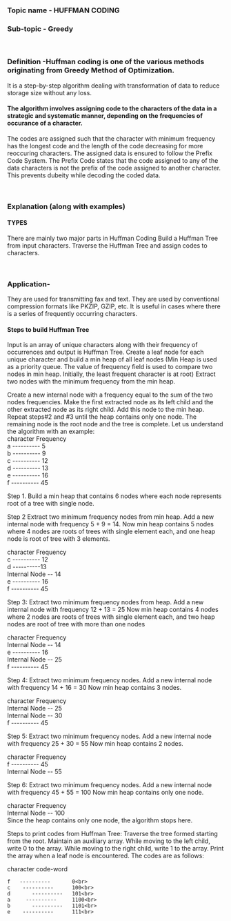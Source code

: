 ### Topic name - HUFFMAN CODING
### Sub-topic - Greedy

<br>

### Definition -Huffman coding is one of the various methods originating from Greedy Method of Optimization. 
It is a step-by-step algorithm dealing with transformation of data to reduce storage size without any loss.  

#### The algorithm involves assigning code to the characters of the data in a strategic and systematic manner, depending on the frequencies of occurance of a character.
The codes are assigned such that the character with minimum frequency has the longest code and the length of the code decreasing for more reoccuring characters.
The assigned data is ensured to follow the Prefix Code System.
The Prefix Code states that the code assigned to any of the data characters is not the prefix of the code assigned to another character.
This prevents dubeity while decoding the coded data.

<br>

### Explanation (along with examples)
#### TYPES
There are mainly two major parts in Huffman Coding
Build a Huffman Tree from input characters.
Traverse the Huffman Tree and assign codes to characters.

<br>

### Application-
They are used for transmitting fax and text.
They are used by conventional compression formats like PKZIP, GZIP, etc.
 It is useful in cases where there is a series of frequently occurring characters.
#### Steps to build Huffman Tree
Input is an array of unique characters along with their frequency of occurrences and output is Huffman Tree. 
Create a leaf node for each unique character and build a min heap of all leaf nodes (Min Heap is used as a priority queue. The value of frequency field is used to compare two nodes in min heap. Initially, the least frequent character is at root)
Extract two nodes with the minimum frequency from the min heap.
 
Create a new internal node with a frequency equal to the sum of the two nodes frequencies. Make the first extracted node as its left child and the other extracted node as its right child. Add this node to the min heap.
Repeat steps#2 and #3 until the heap contains only one node. The remaining node is the root node and the tree is complete.
Let us understand the algorithm with an example:<br>
character   Frequency<br>
    a    ---------- 5<br>
    b    ---------- 9<br>
    c    ---------- 12<br>
    d    ---------- 13<br>
    e    ---------- 16<br>
    f    ---------- 45<br>


Step 1. Build a min heap that contains 6 nodes where each node represents root of a tree with single node.

Step 2 Extract two minimum frequency nodes from min heap. Add a new internal node with frequency 5 + 9 = 14. 
Now min heap contains 5 nodes where 4 nodes are roots of trees with single element each, and one heap node is root of tree with 3 elements.<br>

character           Frequency<br>
       c ---------- 12<br>
       d ----------13<br>
 Internal Node --  14<br>
       e ---------- 16<br>
       f ---------- 45<br>

Step 3: Extract two minimum frequency nodes from heap. Add a new internal node with frequency 12 + 13 = 25
Now min heap contains 4 nodes where 2 nodes are roots of trees with single element each, and two heap nodes are root of tree with more than one nodes<br>

character           Frequency<br>
Internal Node -- 14<br>
       e ---------- 16<br>
Internal Node -- 25<br>
       f ---------- 45<br>

Step 4: Extract two minimum frequency nodes. Add a new internal node with frequency 14 + 16 = 30 
Now min heap contains 3 nodes.<br>

character          Frequency<br>
Internal Node  --      25<br>
Internal Node --       30<br>
      f    ----------           45 <br>

Step 5: Extract two minimum frequency nodes. Add a new internal node with frequency 25 + 30 = 55
Now min heap contains 2 nodes.<br>

character     Frequency<br>
       f     ----------    45<br>
Internal Node   -- 55<br>

Step 6: Extract two minimum frequency nodes. Add a new internal node with frequency 45 + 55 = 100
Now min heap contains only one node.<br>

character      Frequency<br>
Internal Node --   100<br>
Since the heap contains only one node, the algorithm stops here.

Steps to print codes from Huffman Tree:
Traverse the tree formed starting from the root. Maintain an auxiliary array. While moving to the left child, write 0 to the array. While moving to the right child, write 1 to the array. Print the array when a leaf node is encountered.
The codes are as follows:

character    code-word<br>

    f   ----------       0<br>
    c    ----------      100<br>
    d       ----------   101<br>
    a     ----------     1100<br>
    b       ----------   1101<br>
    e    ----------      111<br>


<br>

